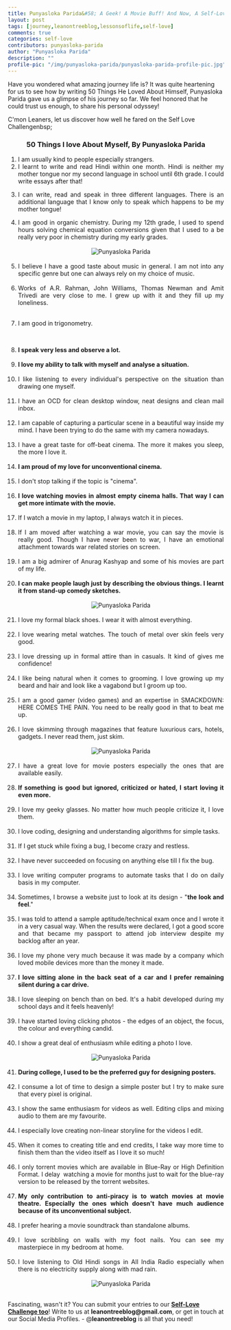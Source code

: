 ```yaml
---
title: Punyasloka Parida&#58; A Geek! A Movie Buff! And Now, A Self-Lover!
layout: post
tags: [journey,leanontreeblog,lessonsoflife,self-love]
comments: true
categories: self-love
contributors: punyasloka-parida
author: "Punyasloka Parida"
description: ""
profile-pic: "/img/punyasloka-parida/punyasloka-parida-profile-pic.jpg"
---
```

<p class="lot-text">Have you wondered what amazing journey life is? It was quite heartening for us to see how by writing 50 Things He Loved About Himself, Punyasloka Parida gave us a glimpse of his journey so far. We feel honored that he could trust us enough, to share his personal odyssey!</p>
<p class="lot-text">C'mon Leaners, let us discover how well he fared on the Self Love Challenge<!--more-->nbsp;</p>
<h3 style="text-align: center;">
50 Things I love About Myself, By Punyasloka Parida</h3>
<div class="post-body-list-container"><ol style="text-align: justify;">
<li>I am usually kind to people especially strangers.</li>
<li>I learnt to write and read Hindi within one month. Hindi is
neither my mother tongue nor my second language in school until 6th grade. I
could write essays after that!&nbsp;</li>
<li>

I can write, read and speak in three different languages.
There is an additional language that I know only to speak which happens to be
my mother tongue!</li>
<li>
I am good in organic chemistry. During my 12th grade, I used
to spend hours solving chemical equation conversions given that I used to a be
really very poor in chemistry during my early grades.</li><br/>
<div class="separator" style="clear: both; text-align: center;">
<img class="img-responsive center-block"  src="/img/punyasloka-parida/punyasloka-parida-1.jpg" alt="Punyasloka Parida"/></div>
<br/>
<li>I believe I have a good taste about music in general. I am not into any specific genre but one can always rely on my choice of music.</li><br/>
<li>
Works of A.R. Rahman, John Williams, Thomas Newman and Amit
Trivedi are very close to me. I grew up with it and they fill up my loneliness.</li></br>
<li>

I am good in trigonometry.</li></br>
<li><b>I speak very less and observe a lot.</b></li></br>
<li><b>
I love my ability to talk with myself and analyse a
situation.</b></li></br>
<li>I like listening to every individual's perspective on the
situation than drawing one myself.</li></br>
<li>I have an OCD for clean desktop window, neat designs and
clean mail inbox.</li></br>
<li>I am capable of capturing a particular scene in a beautiful
way inside my mind. I have been trying to do the same with my camera
nowadays.&nbsp;</li></br>
<li>I have a great taste for off-beat cinema. The more it makes
you sleep, the more I love it.</li></br>
<li><b>I am proud of my love for unconventional cinema.</b></li></br>
<li>I don't stop talking if the topic is "cinema".</li></br>
<li><b>I love watching movies in almost empty cinema halls. That
way I can get more intimate with the movie.</b></li></br>
<li>If I watch a movie in my laptop, I always watch it in
pieces.</li></br>
<li>If I am moved after watching a war movie, you can say the
movie is really good. Though I have never been to war, I have an emotional
attachment towards war related stories on screen.</li></br>
<li>I am a big admirer of Anurag Kashyap and some of his movies
are part of my life.</li></br>
<li><b>I can make people laugh just by describing the obvious things.
I learnt it from stand-up comedy sketches.</b></li>
</br>
<div class="separator" style="clear: both; text-align: center;">
<img class="img-responsive center-block"  src="/img/punyasloka-parida/punyasloka-parida-2.jpg" alt="Punyasloka Parida"/></div>
</br>
<li>I love my formal black shoes. I wear it with almost
everything.</li></br>
<li>I love wearing metal watches. The touch of metal over skin
feels very good.</li></br>
<li>I love dressing up in formal attire than in casuals. It kind
of gives me confidence!</li></br>
<li>I like being natural when it comes to grooming. I love
growing up my beard and hair and look like a vagabond but I groom up too.</li></br>
<li>I am a good gamer (video games) and an expertise in
SMACKDOWN: HERE COMES THE PAIN. You need to be really good in that to beat me
up.</li></br>
<li>I love skimming through magazines that feature luxurious
cars, hotels, gadgets. I never read them, just skim.</li></br>
<div class="separator" style="clear: both; text-align: center;">
<img class="img-responsive center-block"  src="/img/punyasloka-parida/punyasloka-parida-3.jpg" alt="Punyasloka Parida"/></div>
</br>
<li>I have a great love for movie posters especially the ones
that are available easily.</li></br>
<li><b>If something is good but ignored, criticized or hated, I
start loving it even more. </b>&nbsp;</li></br>
<li>I love my geeky glasses. No matter how much people criticize
it, I love them.</li></br>
<li>I love coding, designing and understanding algorithms for
simple tasks.&nbsp;</li></br>
<li>If I get stuck while fixing a bug, I become crazy and
restless.&nbsp;</li></br>
<li>I have never succeeded on focusing on anything else till I
fix the bug.</li></br>
<li>I love writing computer programs to automate tasks that I do
on daily basis in my computer.&nbsp;</li></br>
<li>Sometimes, I browse a website just to look at its design -
"<b>the look and feel</b>."</li></br>
<li>I was told to attend a sample aptitude/technical exam once
and I wrote it in a very casual way. When the results were declared, I got a
good score and that became my passport to attend job interview despite my
backlog after an year.&nbsp;</li></br>
<li>I love my phone very much because it was made by a company
which loved mobile devices more than the money it made.</li></br>
<li><b>I love sitting alone in the back seat of a car and I prefer
remaining silent during a car drive.</b></li></br>
<li>I love sleeping on bench than on bed. It's a habit developed
during my school days and it feels heavenly!</li></br>
<li>I have started loving clicking photos - the edges of an
object, the focus, the colour and everything candid. </li></br>
<li>I show a great deal of enthusiasm while editing a photo I love.</li></br>
<div class="separator" style="clear: both; text-align: center;">
<img class="img-responsive center-block"  src="/img/punyasloka-parida/punyasloka-parida-4.jpg" alt="Punyasloka Parida"/></div><br />

<li><b>During college, I used to be the preferred guy for designing
posters.</b></li></br>
<li>I consume a lot of time to design a simple poster but I try
to make sure that every pixel is original.</li></br>
<li>I show the same enthusiasm for videos as well. Editing clips
and mixing audio to them are my favourite.</li></br>
<li>I especially love creating non-linear storyline for the
videos I edit.</li></br>
<li>When it comes to creating title and end credits, I take way
more time to finish them than the video itself as I love it so much!</li></br>
<li>I only torrent movies which are available in Blue-Ray or
High Definition Format. I delay &nbsp;watching a movie for months just to wait
for the blue-ray version to be released by the torrent websites.</li></br>
<li><b>My only contribution to anti-piracy is to watch movies at
movie theatre. Especially the ones which doesn't have much audience because of
its unconventional subject. </b></li></br>
<li>I prefer hearing a movie soundtrack than standalone albums.</li></br>
<li>I love scribbling on walls with my foot nails. You can see
my masterpiece in my bedroom at home.<span style="white-space: pre-wrap;">&nbsp;</span></li></br>
<li>I love listening to Old Hindi songs in All India Radio especially when there is no electricity supply along with mad rain.</li></br>

<div class="separator" style="clear: both; text-align: center;">
<img class="img-responsive center-block"  src="/img/punyasloka-parida/punyasloka-parida-5.jpg" alt="Punyasloka Parida"/></div><br />
</ol></div>

<p class="lot-text">Fascinating, wasn't it? You can submit your entries to our <a href="https://plus.google.com/u/0/b/101342142351789280507/events/c718v9a67q5crm6q3rgjiuip9ek"><b>Self-Love Challenge too</b></a>! Write to us at <b><span class="label label-primary">leanontreeblog@gmail.com</span></b>, or get in touch at our Social Media Profiles. - @<b>leanontreeblog</b> is all that you need! </p>
